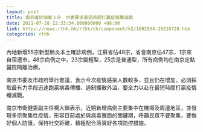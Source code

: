 ```yaml
---
layout: post
title: 南京確診個案上升　市委要求最短時間打贏疫情殲滅戰
date: 2021-07-28 12:33:34.000000000 +08:00
link: https://news.rthk.hk/rthk/ch/component/k2/1602954-20210728.htm
categories: rthk
---
```


內地新增55宗新型肺炎本土確診病例，江蘇省佔48宗，省會南京佔47宗，1宗來自宿遷市。48宗病例之中，23宗屬輕型，25宗是普通型，所有病例均在南京定點醫院隔離治療。

南京市委及市政府舉行會議，表示今次疫情感染人數較多，並且仍在增加，必須採取最有力手段迅速跑贏病毒傳播、遏制擴散外溢，要全力以赴在最短時間打贏疫情殲滅戰。

南京市衛健委副主任楊大鎖表示，近期新增病例主要集中在機場及周邊地區，並發現多宗聚集性疫情，形容目前處於與病毒賽跑的關鍵期，呼籲民眾不要聚集，要做好個人防護，保持社交距離，積極配合落實好各項防控措施。
